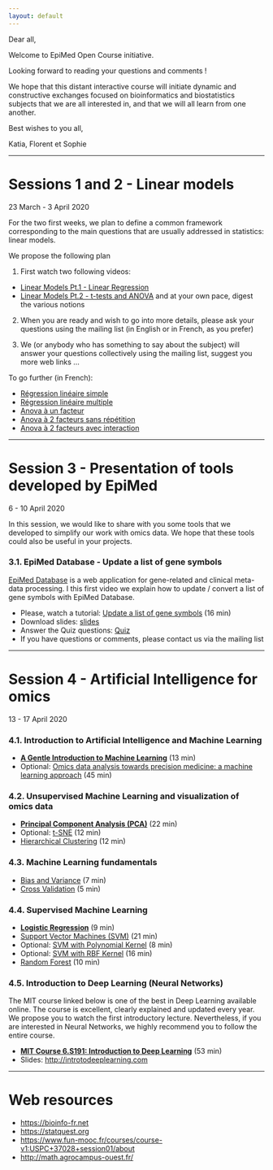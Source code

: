 ```yaml
---
layout: default
---
```


Dear all, 

Welcome to EpiMed Open Course initiative.

Looking forward to reading your questions and comments !

We hope that this distant interactive course will initiate dynamic and constructive exchanges focused on bioinformatics and biostatistics subjects that we are all interested in, and that we will all learn from one another.

Best wishes to you all,

Katia, Florent et Sophie

* * *

# Sessions 1 and 2 - Linear models

23 March - 3 April 2020

For the two first weeks, we plan to define a common framework corresponding to the main questions that are usually addressed in statistics: linear models.

We propose the following plan
1. First watch two following videos: 
 -  <a href="https://www.youtube.com/watch?v=nk2CQITm_eo" target="_blank">Linear Models Pt.1 - Linear Regression</a>
 -  <a href="https://www.youtube.com/watch?v=NF5_btOaCig" target="_blank">Linear Models Pt.2 - t-tests and ANOVA</a> 
and at your own pace, digest the various notions
 
2. When you are ready and wish to go into more details, please ask your questions using the mailing list (in English or in French, as you prefer)

3. We (or anybody who has something to say about the subject) will answer your questions collectively using the mailing list, suggest you more web links …

To go further (in French): 

- <a href="https://www.youtube.com/watch?v=OcWpu9NuyEI" target="_blank">Régression linéaire simple          </a> 
- <a href="https://www.youtube.com/watch?v=_Mbmf3HbMCc" target="_blank">Régression linéaire multiple        </a> 
- <a href="https://www.youtube.com/watch?v=M70yMVlQbUs" target="_blank">Anova à un facteur                  </a>
- <a href="https://www.youtube.com/watch?v=bpM_PL2RVcY" target="_blank">Anova à 2 facteurs sans répétition  </a> 
- <a href="https://www.youtube.com/watch?v=65sUYrDRFKU" target="_blank">Anova à 2 facteurs avec interaction </a>


* * *

# Session 3 - Presentation of tools developed by EpiMed

6 - 10 April 2020

In this session, we would like to share with you some tools that we developed to simplify our work with omics data. We hope that these tools could also be useful in your projects.

### 3.1. EpiMed Database - Update a list of gene symbols

<a href="http://epimed.univ-grenoble-alpes.fr/database/" target="_blank">EpiMed Database</a> is a web application for gene-related and clinical meta-data processing. I this first video we explain how to update / convert a list of gene symbols with EpiMed Database.

* Please, watch a tutorial: <a href="https://youtu.be/QBXUFVdreMk" target="_blank">Update a list of gene symbols</a> (16 min)
* Download slides: <a href="http://epimed.univ-grenoble-alpes.fr/downloads/epimed_open_course/EpiMed_Open_Course_update_gene_symbols_with_EpiMed_database.pdf" target="_blank">slides</a>
* Answer the Quiz questions: <a href="https://docs.google.com/forms/d/e/1FAIpQLSdtkCynPExJo3oFhmtnE-9Iwgx3SBI8zCXCREWshm6saKV1tQ/viewform?vc=0&c=0&w=1" target="_blank">Quiz</a>
* If you have questions or comments, please contact us via the mailing list

* * *

# Session 4 - Artificial Intelligence for omics

13 - 17 April 2020

### 4.1. Introduction to Artificial Intelligence and Machine Learning
* <a href="https://www.youtube.com/watch?v=Gv9_4yMHFhI" target="_blank">**A Gentle Introduction to Machine Learning**</a> (13 min)
* Optional: <a href="https://www.youtube.com/watch?v=mWlxpvsli0s" target="_blank">Omics data analysis towards precision medicine: a machine learning approach</a> (45 min)

### 4.2. Unsupervised Machine Learning and visualization of omics data
* <a href="https://www.youtube.com/watch?v=FgakZw6K1QQ" target="_blank">**Principal Component Analysis (PCA)**</a> (22 min)
* Optional: <a href="https://www.youtube.com/watch?v=NEaUSP4YerM" target="_blank">t-SNE</a> (12 min)
* <a href="https://www.youtube.com/watch?v=7xHsRkOdVwo" target="_blank">Hierarchical Clustering</a> (12 min)

### 4.3. Machine Learning fundamentals
* <a href="https://www.youtube.com/watch?v=EuBBz3bI-aA" target="_blank">Bias and Variance</a> (7 min)
* <a href="https://www.youtube.com/watch?v=fSytzGwwBVw" target="_blank">Cross Validation</a> (5 min)

### 4.4. Supervised Machine Learning
* <a href="https://www.youtube.com/watch?v=yIYKR4sgzI8" target="_blank">**Logistic Regression**</a> (9 min)
* <a href="https://www.youtube.com/watch?v=efR1C6CvhmE" target="_blank">Support Vector Machines (SVM)</a> (21 min)
* Optional: <a href="https://www.youtube.com/watch?v=Toet3EiSFcM" target="_blank">SVM with Polynomial Kernel</a> (8 min)
* Optional: <a href="https://www.youtube.com/watch?v=Qc5IyLW_hns" target="_blank">SVM with RBF Kernel</a> (16 min)
* <a href="https://www.youtube.com/watch?v=J4Wdy0Wc_xQ" target="_blank">Random Forest</a> (10 min)

### 4.5. Introduction to Deep Learning (Neural Networks)

The MIT course linked below is one of the best in Deep Learning available online. The course is excellent, clearly explained and updated every year. We propose you to watch the first introductory lecture. Nevertheless, if you are interested in Neural Networks, we highly recommend you to follow the entire course. 

* <a href="https://www.youtube.com/watch?v=njKP3FqW3Sk" target="_blank">**MIT Course 6.S191: Introduction to Deep Learning**</a> (53 min)
* Slides: <a href="http://introtodeeplearning.com" target="_blank">http://introtodeeplearning.com</a>

* * *


# Web resources

- https://bioinfo-fr.net 
- https://statquest.org 
- https://www.fun-mooc.fr/courses/course-v1:USPC+37028+session01/about 
- http://math.agrocampus-ouest.fr/ 
